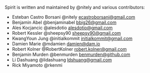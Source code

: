 Spirit is written and maintained by @nitely and
various contributors:

* Esteban Castro Borsani @nitely <ecastroborsani@gmail.com>
* Benjamin Abel @benjaminabel <bbig26@gmail.com>
* Ales Kocjancic @alesdotio <alesdotio@gmail.com>
* Robert Kessler @sheepsy90 <sheepsy90@gmail.com>
* KwangYoun Jung @initialkommit <initialkommit@gmail.com>
* Damien Marie @mdamien <damien@dam.io>
* Robert Kolner @RobertKolner <robert.kolner@gmail.com>
* Benjamin Murden @benmurden <benmurden@github.com>
* Li Dashuang @lidashuang <ldshuang@gmail.com>
* Rick Miyamoto @rkenmi
